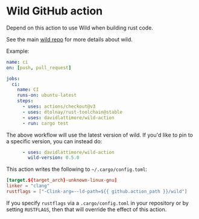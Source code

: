 # Wild GitHub action

Depend on this action to use Wild when building rust code.

See the main [wild repo](https://github.com/davidlattimore/wild) for more details about wild.

Example:

```yml
name: ci
on: [push, pull_request]

jobs:
  ci:
    name: CI
    runs-on: ubuntu-latest
    steps:
      - uses: actions/checkout@v3
      - uses: dtolnay/rust-toolchain@stable
      - uses: davidlattimore/wild-action
      - run: cargo test
```

The above workflow will use the latest version of wild. If you'd like to pin to a specific version,
you can instead do:

```yml
      - uses: davidlattimore/wild-action
        wild-version: 0.5.0
```

This action writes the following to `~/.cargo/config.toml`:

```toml
[target.${target_arch}-unknown-linux-gnu]
linker = "clang"
rustflags = ["-Clink-arg=--ld-path=${{ github.action_path }}/wild"]
```

If you specify `rustflags` via a `.cargo/config.toml` in your repository or by setting `RUSTFLAGS`,
then that will override the effect of this action.
